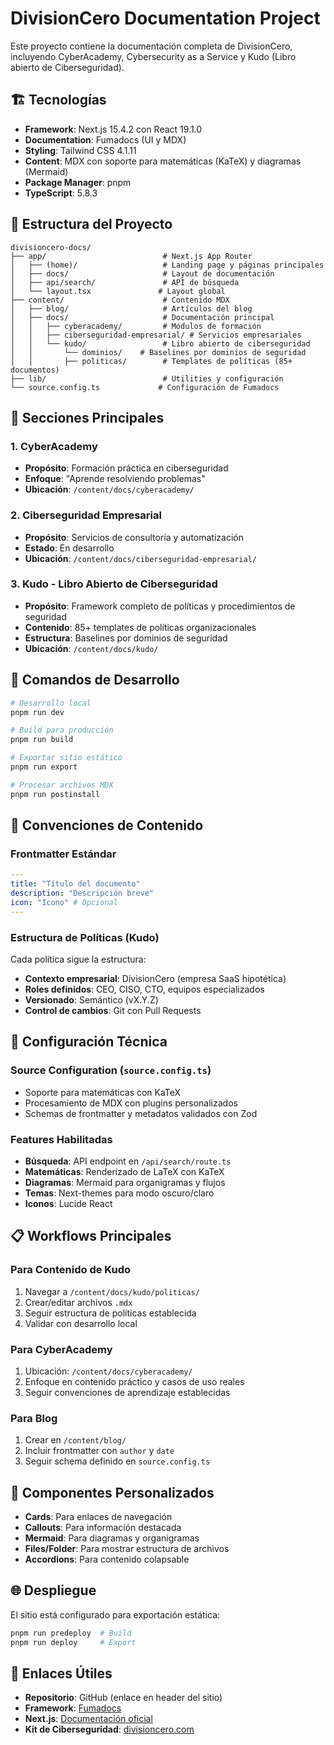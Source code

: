 # DivisionCero Documentation Project

Este proyecto contiene la documentación completa de DivisionCero, incluyendo CyberAcademy, Cybersecurity as a Service y Kudo (Libro abierto de Ciberseguridad).

## 🏗️ Tecnologías

- **Framework**: Next.js 15.4.2 con React 19.1.0
- **Documentation**: Fumadocs (UI y MDX)
- **Styling**: Tailwind CSS 4.1.11
- **Content**: MDX con soporte para matemáticas (KaTeX) y diagramas (Mermaid)
- **Package Manager**: pnpm
- **TypeScript**: 5.8.3

## 📁 Estructura del Proyecto

```
divisioncero-docs/
├── app/                          # Next.js App Router
│   ├── (home)/                   # Landing page y páginas principales
│   ├── docs/                     # Layout de documentación
│   ├── api/search/               # API de búsqueda
│   └── layout.tsx               # Layout global
├── content/                      # Contenido MDX
│   ├── blog/                     # Artículos del blog
│   ├── docs/                     # Documentación principal
│   │   ├── cyberacademy/         # Módulos de formación
│   │   ├── ciberseguridad-empresarial/ # Servicios empresariales
│   │   └── kudo/                 # Libro abierto de ciberseguridad
│   │       └── dominios/    # Baselines por dominios de seguridad
│   │       ├── politicas/        # Templates de políticas (85+ documentos)
├── lib/                          # Utilities y configuración
└── source.config.ts             # Configuración de Fumadocs
```

## 🎯 Secciones Principales

### 1. CyberAcademy
- **Propósito**: Formación práctica en ciberseguridad
- **Enfoque**: "Aprende resolviendo problemas"
- **Ubicación**: `/content/docs/cyberacademy/`

### 2. Ciberseguridad Empresarial
- **Propósito**: Servicios de consultoría y automatización
- **Estado**: En desarrollo
- **Ubicación**: `/content/docs/ciberseguridad-empresarial/`

### 3. Kudo - Libro Abierto de Ciberseguridad
- **Propósito**: Framework completo de políticas y procedimientos de seguridad
- **Contenido**: 85+ templates de políticas organizacionales
- **Estructura**: Baselines por dominios de seguridad
- **Ubicación**: `/content/docs/kudo/`

## 🚀 Comandos de Desarrollo

```bash
# Desarrollo local
pnpm run dev

# Build para producción
pnpm run build

# Exportar sitio estático
pnpm run export

# Procesar archivos MDX
pnpm run postinstall
```

## 📝 Convenciones de Contenido

### Frontmatter Estándar
```yaml
---
title: "Título del documento"
description: "Descripción breve"
icon: "Icono" # Opcional
---
```

### Estructura de Políticas (Kudo)
Cada política sigue la estructura:
- **Contexto empresarial**: DivisionCero (empresa SaaS hipotética)
- **Roles definidos**: CEO, CISO, CTO, equipos especializados
- **Versionado**: Semántico (vX.Y.Z)
- **Control de cambios**: Git con Pull Requests

## 🔧 Configuración Técnica

### Source Configuration (`source.config.ts`)
- Soporte para matemáticas con KaTeX
- Procesamiento de MDX con plugins personalizados
- Schemas de frontmatter y metadatos validados con Zod

### Features Habilitadas
- **Búsqueda**: API endpoint en `/api/search/route.ts`
- **Matemáticas**: Renderizado de LaTeX con KaTeX
- **Diagramas**: Mermaid para organigramas y flujos
- **Temas**: Next-themes para modo oscuro/claro
- **Iconos**: Lucide React

## 📋 Workflows Principales

### Para Contenido de Kudo
1. Navegar a `/content/docs/kudo/politicas/`
2. Crear/editar archivos `.mdx`
3. Seguir estructura de políticas establecida
4. Validar con desarrollo local

### Para CyberAcademy
1. Ubicación: `/content/docs/cyberacademy/`
2. Enfoque en contenido práctico y casos de uso reales
3. Seguir convenciones de aprendizaje establecidas

### Para Blog
1. Crear en `/content/blog/`
2. Incluir frontmatter con `author` y `date`
3. Seguir schema definido en `source.config.ts`

## 🎨 Componentes Personalizados

- **Cards**: Para enlaces de navegación
- **Callouts**: Para información destacada
- **Mermaid**: Para diagramas y organigramas
- **Files/Folder**: Para mostrar estructura de archivos
- **Accordions**: Para contenido colapsable

## 🌐 Despliegue

El sitio está configurado para exportación estática:
```bash
pnpm run predeploy  # Build
pnpm run deploy     # Export
```

## 📖 Enlaces Útiles

- **Repositorio**: GitHub (enlace en header del sitio)
- **Framework**: [Fumadocs](https://fumadocs.vercel.app)
- **Next.js**: [Documentación oficial](https://nextjs.org/docs)
- **Kit de Ciberseguridad**: [divisioncero.com](https://divisioncero.com/home/kit-inicio-ciberseguridad)